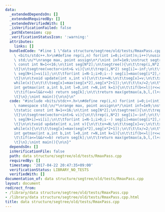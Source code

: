 ```yaml
---
data:
  _extendedDependsOn: []
  _extendedRequiredBy: []
  _extendedVerifiedWith: []
  _isVerificationFailed: false
  _pathExtension: cpp
  _verificationStatusIcon: ':warning:'
  attributes:
    links: []
  bundledCode: "#line 1 \"data structure/segtree/old/tests/RmaxPass.cpp\"\n#include\
    \ <bits/stdc++.h>\n#define rep(i,n) for(int i=0;i<(int)n;i++)\nusing namespace\
    \ std;\n/*\nrange max, point assign\n*/\nint inf=1e9;\nstruct segtree{\n\tstatic\
    \ const int N=1<<16;\n\tint seg[N*2];\n\tsegtree(){\n\t\trep(i,N*2) seg[i]=-inf;\n\
    \t}\n\tsegtree(vector<int>& vi){\n\t\trep(i,N*2) seg[i]=-inf;\n\t\trep(i,vi.size())\
    \ seg[N+i]=vi[i];\n\t\tfor(int i=N-1;i>0;i--) seg[i]=max(seg[i*2],seg[i*2+1]);\n\
    \t}\n\n\tvoid update(int x,int v){\n\t\tx+=N;\n\t\tseg[x]=v;\n\t\tx/=2;\n\t\t\
    while(x){\n\t\t\tseg[x]=max(seg[x*2],seg[x*2+1]);\n\t\t\tx/=2;\n\t\t}\n\t}\n\t\
    int getmax(int a,int b,int l=0,int r=N,int k=1){\n\t\tif(b<=l||r<=a) return -inf;\n\
    \t\tif(a<=l&&r<=b) return seg[k];\n\t\treturn max(getmax(a,b,l,(l+r)/2,k*2),getmax(a,b,(l+r)/2,r,k*2+1));\n\
    \t}\n};\nint main(){\n\n}\n"
  code: "#include <bits/stdc++.h>\n#define rep(i,n) for(int i=0;i<(int)n;i++)\nusing\
    \ namespace std;\n/*\nrange max, point assign\n*/\nint inf=1e9;\nstruct segtree{\n\
    \tstatic const int N=1<<16;\n\tint seg[N*2];\n\tsegtree(){\n\t\trep(i,N*2) seg[i]=-inf;\n\
    \t}\n\tsegtree(vector<int>& vi){\n\t\trep(i,N*2) seg[i]=-inf;\n\t\trep(i,vi.size())\
    \ seg[N+i]=vi[i];\n\t\tfor(int i=N-1;i>0;i--) seg[i]=max(seg[i*2],seg[i*2+1]);\n\
    \t}\n\n\tvoid update(int x,int v){\n\t\tx+=N;\n\t\tseg[x]=v;\n\t\tx/=2;\n\t\t\
    while(x){\n\t\t\tseg[x]=max(seg[x*2],seg[x*2+1]);\n\t\t\tx/=2;\n\t\t}\n\t}\n\t\
    int getmax(int a,int b,int l=0,int r=N,int k=1){\n\t\tif(b<=l||r<=a) return -inf;\n\
    \t\tif(a<=l&&r<=b) return seg[k];\n\t\treturn max(getmax(a,b,l,(l+r)/2,k*2),getmax(a,b,(l+r)/2,r,k*2+1));\n\
    \t}\n};\nint main(){\n\n}"
  dependsOn: []
  isVerificationFile: false
  path: data structure/segtree/old/tests/RmaxPass.cpp
  requiredBy: []
  timestamp: '2017-04-22 20:47:35+09:00'
  verificationStatus: LIBRARY_NO_TESTS
  verifiedWith: []
documentation_of: data structure/segtree/old/tests/RmaxPass.cpp
layout: document
redirect_from:
- /library/data structure/segtree/old/tests/RmaxPass.cpp
- /library/data structure/segtree/old/tests/RmaxPass.cpp.html
title: data structure/segtree/old/tests/RmaxPass.cpp
---
```

